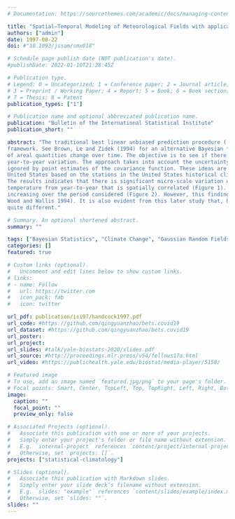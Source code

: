 ```yaml
---
# Documentation: https://sourcethemes.com/academic/docs/managing-content/

title: "Spatial–Temporal Modeling of Meteorological Fields with application to Climate Change"
authors: ["admin"]
date: 1997-08-22
doi: #"10.1093/jssam/smx018"

# Schedule page publish date (NOT publication's date).
#publishDate: 2022-01-10T21:28:45Z

# Publication type.
# Legend: 0 = Uncategorized; 1 = Conference paper; 2 = Journal article;
# 3 = Preprint / Working Paper; 4 = Report; 5 = Book; 6 = Book section;
# 7 = Thesis; 8 = Patent
publication_types: ["1"]

# Publication name and optional abbreviated publication name.
publication: "Bulletin of the International Statistical Institute"
publication_short: ""

abstract: "The traditional best linear unbiased prediction procedure ('Kriging') is used in this paper for inference, but within a Bayesian
framework. See Brown, Le and Zidek (1994) for an alternative Bayesian formulation. Our approach is to exam how posterior predictive distributions
of areal quantities change over time. The objective is to see if there have been changes in areal temperature that are discernible from the
year-to-year variation. The approach takes into account the uncertainty about the covariance function expressed in the likelihood surface and
ignored by point estimates of the covariance function. These ideas are implemented for the spring temperature over the region in the northern
United States based on the stations in the United States historical climatological network reported in Karl, Williams, Quinlan and Boden (1990).
The results indicates that there is significant micro-scale variation over a spatially smooth field. There is substantial variation in the spring
temperature from year-to-year that is spatially correlated (Figure 1). The areal mean temperature is correspondingly variable and appears to be
increasing over the period considered (Figure 2). However, this finding has been confirmed using different statistical approaches (Lettenmaier,
Wood and Wallis 1994). It is also evident from this later study that, had other regions or periods been picked, the results would have been
quite different."

# Summary. An optional shortened abstract.
summary: ""

tags: ["Bayesian Statistics", "Climate Change", "Gaussian Random Fields"]
categories: []
featured: true

# Custom links (optional).
#   Uncomment and edit lines below to show custom links.
# links:
# - name: Follow
#   url: https://twitter.com
#   icon_pack: fab
#   icon: twitter

url_pdf: publication/isi97/handcock1997.pdf
url_code: #https://github.com/qingyuanzhao/bets.covid19
url_dataset: #https://github.com/qingyuanzhao/bets.covid19
url_poster:
url_project:
url_slides: #talk/yale-biostats-2020/slides.pdf
url_source: #http://proceedings.mlr.press/v54/fellows17a.html
url_video: #https://publichealth.yale.edu/biostat/media-player/5158/

# Featured image
# To use, add an image named `featured.jpg/png` to your page's folder.
# Focal points: Smart, Center, TopLeft, Top, TopRight, Left, Right, BottomLeft, Bottom, BottomRight.
image:
  caption: ""
  focal_point: ""
  preview_only: false

# Associated Projects (optional).
#   Associate this publication with one or more of your projects.
#   Simply enter your project's folder or file name without extension.
#   E.g. `internal-project` references `content/project/internal-project/index.md`.
#   Otherwise, set `projects: []`.
projects: ["statistical-climatology"]

# Slides (optional).
#   Associate this publication with Markdown slides.
#   Simply enter your slide deck's filename without extension.
#   E.g. `slides: "example"` references `content/slides/example/index.md`.
#   Otherwise, set `slides: ""`.
slides: ""
---
```

